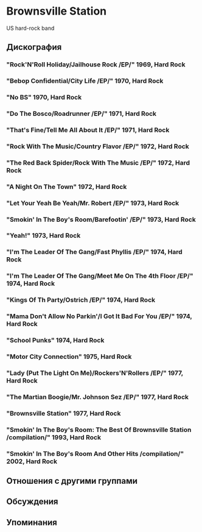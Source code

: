 # Brownsville Station

US hard-rock band

## Дискография

### "Rock'N'Roll Holiday/Jailhouse Rock /EP/" 1969, Hard Rock



### "Bebop Confidential/City Life /EP/" 1970, Hard Rock



### "No BS" 1970, Hard Rock



### "Do The Bosco/Roadrunner /EP/" 1971, Hard Rock



### "That's Fine/Tell Me All About It /EP/" 1971, Hard Rock



### "Rock With The Music/Country Flavor /EP/" 1972, Hard Rock



### "The Red Back Spider/Rock With The Music /EP/" 1972, Hard Rock



### "A Night On The Town" 1972, Hard Rock



### "Let Your Yeah Be Yeah/Mr. Robert /EP/" 1973, Hard Rock



### "Smokin' In The Boy's Room/Barefootin' /EP/" 1973, Hard Rock



### "Yeah!" 1973, Hard Rock



### "I'm The Leader Of The Gang/Fast Phyllis /EP/" 1974, Hard Rock



### "I'm The Leader Of The Gang/Meet Me On The 4th Floor /EP/" 1974, Hard Rock



### "Kings Of Th Party/Ostrich /EP/" 1974, Hard Rock



### "Mama Don't Allow No Parkin'/I Got It Bad For You /EP/" 1974, Hard Rock



### "School Punks" 1974, Hard Rock



### "Motor City Connection" 1975, Hard Rock



### "Lady (Put The Light On Me)/Rockers'N'Rollers /EP/" 1977, Hard Rock



### "The Martian Boogie/Mr. Johnson Sez /EP/" 1977, Hard Rock



### "Brownsville Station" 1977, Hard Rock



### "Smokin' In The Boy's Room: The Best Of Brownsville Station /compilation/" 1993, Hard Rock



### "Smokin' In The Boy's Room And Other Hits /compilation/" 2002, Hard Rock




## Отношения с другими группами


## Обсуждения


## Упоминания

